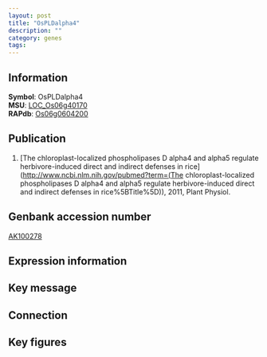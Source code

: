 ```yaml
---
layout: post
title: "OsPLDalpha4"
description: ""
category: genes
tags: 
---
```


## Information
__Symbol__: OsPLDalpha4  
__MSU__: [LOC_Os06g40170](http://rice.plantbiology.msu.edu/cgi-bin/ORF_infopage.cgi?orf=LOC_Os06g40170)  
__RAPdb__: [Os06g0604200](http://rapdb.dna.affrc.go.jp/viewer/gbrowse_details/irgsp1?name=Os06g0604200)  

## Publication
1. [The chloroplast-localized phospholipases D alpha4 and alpha5 regulate herbivore-induced direct and indirect defenses in rice](http://www.ncbi.nlm.nih.gov/pubmed?term=(The chloroplast-localized phospholipases D alpha4 and alpha5 regulate herbivore-induced direct and indirect defenses in rice%5BTitle%5D)), 2011, Plant Physiol.

## Genbank accession number
[AK100278](http://www.ncbi.nlm.nih.gov/nuccore/AK100278)

## Expression information

## Key message

## Connection

## Key figures


